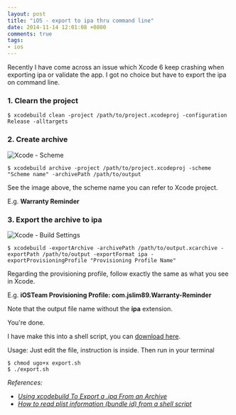 ```yaml
---
layout: post
title: "iOS - export to ipa thru command line"
date: 2014-11-14 12:01:08 +0800
comments: true
tags: 
- ios
---
```


Recently I have come across an issue which Xcode 6 keep crashing when exporting ipa or validate the app.
I got no choice but have to export the ipa on command line.

### 1. Clearn the project

```
$ xcodebuild clean -project /path/to/project.xcodeproj -configuration Release -alltargets
```

### 2. Create archive

![Xcode - Scheme](http://jslim89.github.com/images/posts/2014-11-14-ios-export-to-ipa-thru-command-line/scheme.png)

```
$ xcodebuild archive -project /path/to/project.xcodeproj -scheme "Scheme name" -archivePath /path/to/output
```

See the image above, the scheme name you can refer to Xcode project.

E.g. **Warranty Reminder**

### 3. Export the archive to ipa

![Xcode - Build Settings](http://jslim89.github.com/images/posts/2014-11-14-ios-export-to-ipa-thru-command-line/xcode.png)

```
$ xcodebuild -exportArchive -archivePath /path/to/output.xcarchive -exportPath /path/to/output -exportFormat ipa -exportProvisioningProfile "Provisioning Profile Name"
```

Regarding the provisioning profile, follow exactly the same as what you see in Xcode.

E.g. **iOSTeam Provisioning Profile: com.jslim89.Warranty-Reminder**

Note that the output file name without the **ipa** extension.

You're done.

I have make this into a shell script, you can [download here](http://jslim89.github.com/attachments/posts/2014-11-14-ios-export-to-ipa-thru-command-line/export.sh).

Usage: Just edit the file, instruction is inside. Then run in your terminal

```
$ chmod ugo+x export.sh
$ ./export.sh
```

_References:_

- _[Using xcodebuild To Export a .ipa From an Archive](http://www.thecave.com/2014/09/16/using-xcodebuild-to-export-a-ipa-from-an-archive/)_
- _[How to read plist information (bundle id) from a shell script](http://stackoverflow.com/questions/4328501/how-to-read-plist-information-bundle-id-from-a-shell-script/4330902#4330902)_
